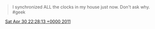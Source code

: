 > I synchronized ALL the clocks in my house just now\. Don't ask why\. \#geek

<img src="../../media/tweet.ico" width="12" /> [Sat Apr 30 22:28:13 +0000 2011](https://twitter.com/DromerDenker/status/64456047053651968)